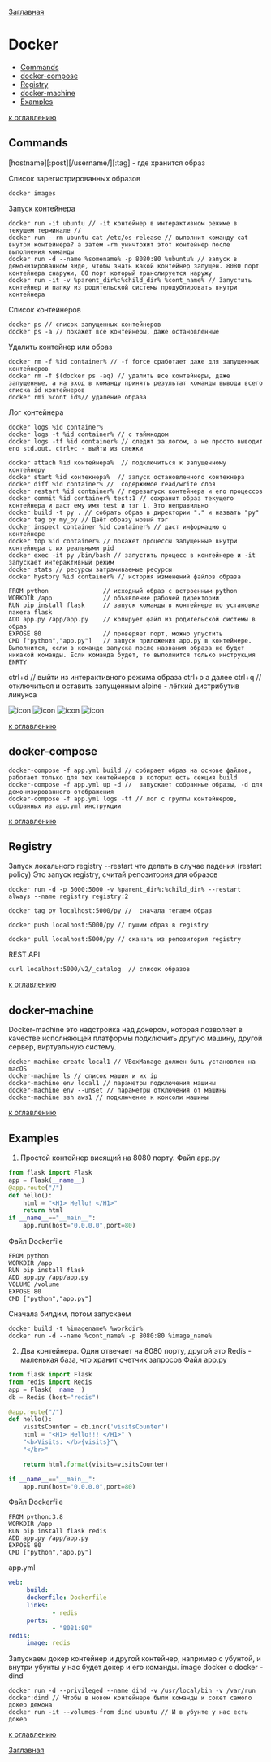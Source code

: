 [Заглавная](README.md)

# Docker

+ [Commands](#Commands)
+ [docker-compose](#docker-compose)
+ [Registry](#Registry)
+ [docker-machine](#docker-machine)
+ [Examples](#Examples)

[к оглавлению](#Docker)

## Commands

[docker_1]:img/docker_1.JPG
[docker_2]:img/docker_2.JPG
[docker_3]:img/docker_3.JPG
[docker_4]:img/docker_4.JPG

[hostname][:post][/username/]<imagename>[:tag] - где хранится образ

Cписок зарегистрированных образов
```
docker images
```
Запуск контейнера
```
docker run -it ubuntu // -it контейнер в интерактивном режиме в текущем терминале //
docker run --rm ubuntu cat /etc/os-release // выполнит команду cat  внутри контейнера? а затем -rm уничтожит этот контейнер после выполнения команды
docker run -d --name %somename% -p 8080:80 %ubuntu% // запуск в демонизированном виде, чтобы знать какой контейнер запущен. 8080 порт контейнера снаружи, 80 порт который транслируется наружу
docker run -it -v %parent_dir%:%child_dir% %cont_name% // Запустить контейнер и папку из родительской системы продублировать внутри контейнера
```
Список контейнеров
```
docker ps // список запущенных контейнеров
docker ps -a // покажет все контейнеры, даже остановленные
```
Удалить контейнер или образ
```
docker rm -f %id container% // -f force сработает даже для запущенных контейнеров
docker rm -f $(docker ps -aq) // удалить все контейнеры, даже запущенные, а на вход в команду принять результат команды вывода всего списка id контейнеров
docker rmi %cont id%// удаление образа 
```
Лог контейнера
```
docker logs %id container%
docker logs -t %id container% // c таймкодом
docker logs -tf %id container% // следит за логом, а не просто выводит его std.out. ctrl+c - выйти из слежки
```
```
docker attach %id контейнера%  // подключиться к запущенному контейнеру
docker start %id контекнера%  // запуск остановленного контекнера
docker diff %id container% //  содержимое read/write слоя
docker restart %id container% // перезапуск контейнера и его процессов
docker commit %id container% test:1 // сохранит образ текущего контейнера и даст ему имя test и тэг 1. Это неправильно
docker build -t py . // собрать образ в директории "." и назвать "py"
docker tag py my_py // Даёт образу новый тэг
docker inspect container %id container% // даст информацию о контейнере 
docker top %id container% // покажет процессы запущенные внутри контейнера с их реальными pid
docker exec -it py /bin/bash // запустить процесс в контейнере и -it запускает интерактивный режим
docker stats // ресурсы затрачиваемые ресурсы
docker hystory %id container% // история изменений файлов образа
```
```
FROM python               // исходный образ c встроенным python
WORKDIR /app              // объявление рабочей директории
RUN pip install flask     // запуск команды в контейнере по установке пакета flask
ADD app.py /app/app.py    // копирует файл из родительской системы в образ
EXPOSE 80                 // проверяет порт, можно упустить
CMD ["python","app.py"]   // запуск приложения app.py в контейнере. Выполнится, если в команде запуска после названия образа не будет никакой команды. Если команда будет, то выполнится только инструкция  ENRTY
```

ctrl+d // выйти из интерактивного режима образа
ctrl+p а далее ctrl+q // отключиться и оставить запущенным
alpine - лёгкий дистрибутив линукса

![icon][docker_1]
![icon][docker_2]
![icon][docker_3]
![icon][docker_4]

[к оглавлению](#Docker)

##  docker-compose

```
docker-compose -f app.yml build // собирает образ на основе файлов, работает только для тех контейнеров в которых есть секция build
docker-compose -f app.yml up -d //  запускает собранные образы, -d для демонизированного отображения
docker-compose -f app.yml logs -tf // лог с группы контейнеров, собранных из app.yml инструкции
```

[к оглавлению](#Docker)

##  Registry

Запуск локального registry
--restart что делать в случае падения (restart policy) Это запуск registry, считай репозитория для образов
```
docker run -d -p 5000:5000 -v %parent_dir%:%child_dir% --restart always --name registry registry:2

docker tag py localhost:5000/py //  сначала тегаем образ

docker push localhost:5000/py // пушим образ в registry

docker pull localhost:5000/py // скачать из репозитория registry
```
REST API
```
curl localhost:5000/v2/_catalog  // список образов
```

[к оглавлению](#Docker)

##  docker-machine

Docker-machine это надстройка над докером, которая позволяет в качестве исполняющей платформы подключить другую машину, другой сервер, виртуальную систему.

```
docker-machine create local1 // VBoxManage должен быть установлен на macOS
docker-machine ls // список машин и их ip
docker-machine env local1 // параметры подключения машины
docker-machine env --unset // параметры отключения от машины
docker-machine ssh aws1 // подключение к консоли машины
```

[к оглавлению](#Docker)

##  Examples

1) Простой контейнер висящий на 8080 порту.
Файл app.py
```python
from flask import Flask
app = Flask(__name__)
@app.route("/")
def hello():
    html = "<H1> Hello! </H1>"
    return html
if __name__=="__main__":
    app.run(host="0.0.0.0",port=80)
```
Файл Dockerfile
```docker
FROM python
WORKDIR /app
RUN pip install flask
ADD app.py /app/app.py
VOLUME /volume
EXPOSE 80
CMD ["python","app.py"]
```
Сначала билдим, потом запускаем
```
docker build -t %imagename% %workdir%
docker run -d --name %cont_name% -p 8080:80 %image_name%
```


2) Два контейнера. Один отвечает на 8080 порту, другой это Redis - маленькая база, что хранит счетчик запросов
Файл app.py
```python
from flask import Flask
from redis import Redis
app = Flask(__name__)
db = Redis (host="redis")

@app.route("/")
def hello():
    visitsCounter = db.incr('visitsCounter')
    html = "<H1> Hello!!! </H1>" \
    "<b>Visits: </b>{visits}"\
    "</br>"

    return html.format(visits=visitsCounter)

if __name__=="__main__":
    app.run(host="0.0.0.0",port=80)
```
Файл Dockerfile
```docker
FROM python:3.8
WORKDIR /app
RUN pip install flask redis
ADD app.py /app/app.py
EXPOSE 80
CMD ["python","app.py"]
```
app.yml
```yml
web:
     build: .
     dockerfile: Dockerfile
     links:
            - redis
     ports:
            - "8081:80"
redis:
     image: redis
```
Запускаем докер контейнер и другой контейнер, например с убунтой, и внутри убунты у нас будет докер и его команды. image docker c docker - dind       
```
docker run -d --privileged --name dind -v /usr/local/bin -v /var/run docker:dind // Чтобы в новом контейнере были команды и сокет самого докер демона
docker run -it --volumes-from dind ubuntu // И в убунте у нас есть докер

```

[к оглавлению](#Docker)


[Заглавная](README.md)